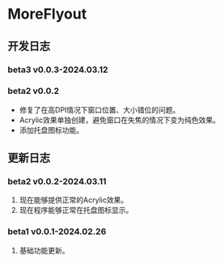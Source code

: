 # MoreFlyout

## 开发日志

### beta3 v0.0.3-2024.03.12



### beta2 v0.0.2

- 修复了在高DPI情况下窗口位置、大小错位的问题。
- Acrylic效果单独创建，避免窗口在失焦的情况下变为纯色效果。
- 添加托盘图标功能。

## 更新日志

### beta2 v0.0.2-2024.03.11

1. 现在能够提供正常的Acrylic效果。
2. 现在程序能够正常在托盘图标显示。

### beta1 v0.0.1-2024.02.26

1. 基础功能更新。